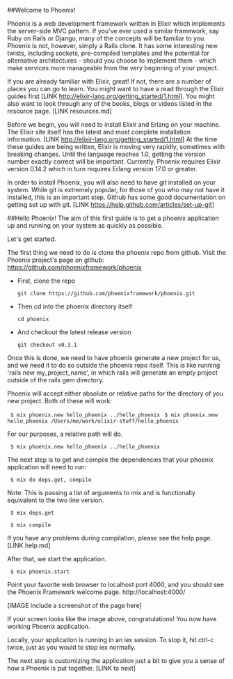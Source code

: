 ##Welcome to Phoenix!

Phoenix is a web development framework written in Elixir which implements the server-side MVC pattern. If you've ever used a similar framework, say Ruby on Rails or Django, many of the concepts will be familiar to you. Phoenix is not, however, simply a Rails clone. It has some interesting new twists, including sockets, pre-compiled templates and the potential for alternative architectures - should you choose to implement them - which make services more manageable from the very beginning of your project.

If you are already familiar with Elixir, great! If not, there are a number of places you can go to learn. You might want to have a read through the Elixir guides first [LINK http://elixir-lang.org/getting_started/1.html]. You might also want to look through any of the books, blogs or videos listed in the resource page. [LINK resources.md]

Before we begin, you will need to install Elixir and Erlang on your machine. The Elixir site itself has the latest and most complete installation information. [LINK http://elixir-lang.org/getting_started/1.html] At the time these guides are being written, Elixir is moving very rapidly, sometimes with breaking changes. Until the language reaches 1.0, getting the version number exactly correct will be important. Currently, Phoenix requires Elixir version 0.14.2 which in turn requires Erlang version 17.0 or greater.

In order to install Phoenix, you will also need to have git installed on your system. While git is extremely popular, for those of you who may not have it installed, this is an important step. Github has some good documentation on getting set up with git. [LINK https://help.github.com/articles/set-up-git]

##Hello Phoenix!
The aim of this first guide is to get a phoenix application up and running on your system as quickly as possible.

Let's get started.

The first thing we need to do is clone the phoenix repo from github. Visit the Phoenix project's page on github: https://github.com/phoenixframework/phoenix

- First, clone the repo

    `git clone https://github.com/phoenixframework/phoenix.git`

- Then cd into the phoenix directory itself

    `cd phoenix`

- And checkout the latest release version

    `git checkout v0.3.1`

Once this is done, we need to have phoenix generate a new project for us, and we need  it to do so outside the phoenix repo itself. This is like running 'rails new my_project_name', in which rails will generate an empty project outside of the rails gem directory.

Phoenix will accept either absolute or relative paths for the directory of you new project. Both of these will work:

` $ mix phoenix.new hello_phoenix ../hello_phoenix`
` $ mix phoenix.new hello_phoenix /Users/me/work/elixir-stuff/hello_phoenix`

For our purposes, a relative path will do.

` $ mix phoenix.new hello_phoenix ../hello_phoenix`

The next step is to get and compile the dependencies that your phoenix application will need to run:

` $ mix do deps.get, compile`

Note: This is passing a list of arguments to mix and is functionally equivalent to the two line version.

` $ mix deps.get`

` $ mix compile`

If you have any problems during compilation, please see the help page. [LINK help.md]

After that, we start the application.

` $ mix phoenix.start`

Point your favorite web browser to localhost port 4000, and you should see the Phoenix Framework welcome page.
http://localhost:4000/  


[IMAGE include a screenshot of the page here]

If your screen looks like the image above, congratulations! You now have working Phoenix application.

Locally, your application is running in an iex session. To stop it, hit ctrl-c twice, just as you would to stop iex normally.

The next step is customizing the application just a bit to give you a sense of how a Phoenix is put together. [LINK to next]
